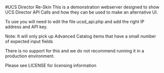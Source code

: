 #UCS Director Re-Skin
This is a demonstration webserver designed to show UCS Director API
Calls and how they can be used to make an alternative UI.

To use you will need to edit the file ucsd_api.php and add the right IP address
and API key.

Note: It will only pick up Advanced Catalog items that have a small number of expected input fields

There is no support for this and we do not recommend running it in a production environment.

Please see LICENSE for licensing information
